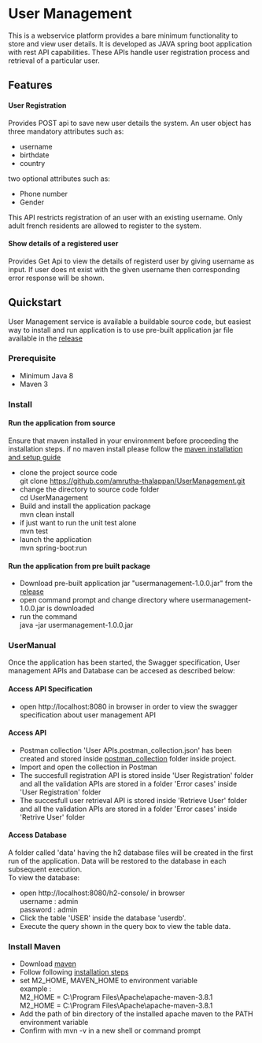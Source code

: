 # User Management
This is a webservice platform provides a bare minimum functionality to store and view user details. It is developed as JAVA spring boot application with rest API capabilities.
These APIs handle user registration process and retrieval of a particular user.
## Features
#### User Registration  
Provides POST api to save new user details the system. An user object has three mandatory attributes such as:  
* username
* birthdate
* country  

two optional attributes such as:  
* Phone number  
* Gender  

This API restricts registration of an user with an existing username. Only adult french residents are allowed to register to the system. 
#### Show details of a registered user  
Provides Get Api to view the details of registerd user by giving username as input.  If user does nt exist with the given username then corresponding error response will be shown. 

## Quickstart
User Management service is available a buildable source code, but easiest way to install and run application is to use
pre-built application jar file available in the [release](https://github.com/amrutha-thalappan/UserManagement/releases/tag/v1.0) 
### Prerequisite
* Minimum Java 8
* Maven 3
### Install
#### Run the application from source 
Ensure that maven installed in your environment before proceeding the installation steps.
if no maven install please follow the [maven installation and setup guide](#Maven_Install)
* clone the project source code  
git clone https://github.com/amrutha-thalappan/UserManagement.git
* change the directory to source code folder  
cd UserManagement
* Build and install the application package  
mvn clean install
* if just want to run the unit test alone  
mvn test
* launch the application   
mvn spring-boot:run  
#### Run the application from pre built package
* Download pre-built application jar "usermanagement-1.0.0.jar" from the [release](https://github.com/amrutha-thalappan/UserManagement/releases/tag/v1.0)
* open command prompt and change directory where usermanagement-1.0.0.jar is downloaded  
* run the command  
  java -jar usermanagement-1.0.0.jar
### UserManual  
Once the application has been started, the Swagger specification, User management APIs and Database can be accesed as described below:
#### Access API Specification
* open http://localhost:8080 in browser in order to view the swagger specification about user management API
#### Access API
* Postman collection 'User APIs.postman_collection.json' has been created and stored inside [postman_collection](https://github.com/amrutha-thalappan/UserManagement/tree/master/src/test) folder inside project. 
* Import and open the collection in Postman
* The succesfull registration API is stored inside 'User Registration' folder and all the validation APIs are stored in a folder 'Error cases' inside 'User Registration' folder
* The succesfull user retrieval API is stored inside 'Retrieve User' folder and all the validation APIs are stored in a folder 'Error cases' inside 'Retrive User' folder
#### Access Database  
A folder called 'data' having the h2 database files will be created in the first run of the application. Data will be restored to the database in each subsequent execution.  
To view the database:
* open http://localhost:8080/h2-console/ in browser  
username : admin  
password : admin  
* Click the table 'USER' inside the database 'userdb'.
* Execute the query shown in the query box to view the table data.

<div id="Maven_Install"></div>  

### Install Maven
* Download [maven](https://maven.apache.org/download.cgi#) 
* Follow following [installation steps](https://maven.apache.org/install.html) 
* set M2_HOME, MAVEN_HOME to environment variable  
example :  
  M2_HOME = C:\Program Files\Apache\apache-maven-3.8.1  
  M2_HOME = C:\Program Files\Apache\apache-maven-3.8.1
* Add the path of bin directory of the installed apache maven to the PATH environment variable  
* Confirm with mvn -v in a new shell or command prompt
